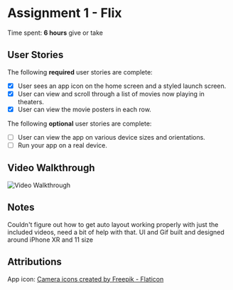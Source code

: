 # Assignment 1 - Flix

Time spent: **6 hours** give or take

## User Stories

The following **required** user stories are complete:

* [x] User sees an app icon on the home screen and a styled launch screen.
* [x] User can view and scroll through a list of movies now playing in theaters.
* [x] User can view the movie posters in each row.

The following **optional** user stories are complete:

* [ ] User can view the app on various device sizes and orientations.
* [ ] Run your app on a real device.

## Video Walkthrough

<img src = 'https://i.imgur.com/ePnL8ls.gif' title='Video Walkthrough' width='' alt='Video Walkthrough' />

## Notes

Couldn't figure out how to get auto layout working properly with just the included videos, need a bit of help with that. UI and Gif built and designed around iPhone XR and 11 size

## Attributions

App icon:
<a href="https://www.flaticon.com/free-icons/camera" title="camera icons">Camera icons created by Freepik - Flaticon</a>
